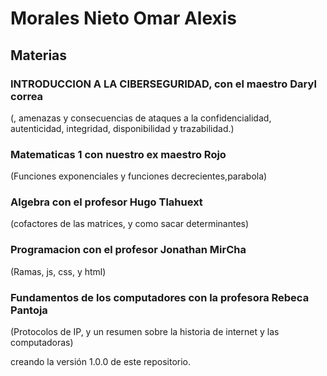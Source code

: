 # Morales Nieto Omar Alexis

## Materias 

### INTRODUCCION A LA CIBERSEGURIDAD, con el maestro Daryl correa
(, amenazas y consecuencias de ataques a la confidencialidad, autenticidad, integridad, disponibilidad y trazabilidad.)

### Matematicas 1 con nuestro ex maestro Rojo
(Funciones exponenciales y funciones decrecientes,parabola)

### Algebra con el profesor Hugo Tlahuext
(cofactores de las matrices, y como sacar determinantes)

### Programacion con el profesor Jonathan MirCha
(Ramas, js, css, y html)

### Fundamentos de los computadores con la profesora   Rebeca Pantoja
(Protocolos de IP, y un resumen sobre la historia de internet y las computadoras)



creando la versión 1.0.0 de este repositorio.
